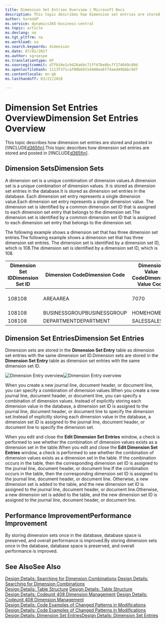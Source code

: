 ```yaml
---
title: Dimension Set Entries Overview | Microsoft Docs
description: This topic describes how dimension set entries are stored and posted in Dynamcis 365.
author: SorenGP
ms.service: dynamics365-business-central
ms.topic: article
ms.devlang: na
ms.tgt_pltfrm: na
ms.workload: na
ms.search.keywords: dimension
ms.date: 07/01/2017
ms.author: sgroespe
ms.translationtype: HT
ms.sourcegitcommit: d7fb34e1c9428a64c71ff47be8bcff174649c00d
ms.openlocfilehash: 1113f371caf00b693144d0ea6f74aed49bbbc9df
ms.contentlocale: en-gb
ms.lasthandoff: 03/22/2018

---
```

# <a name="dimension-set-entries-overview"></a><span data-ttu-id="62295-103">Dimension Set Entries Overview</span><span class="sxs-lookup"><span data-stu-id="62295-103">Dimension Set Entries Overview</span></span>
<span data-ttu-id="62295-104">This topic describes how dimension set entries are stored and posted in [!INCLUDE[d365fin](includes/d365fin_md.md)].</span><span class="sxs-lookup"><span data-stu-id="62295-104">This topic describes how dimension set entries are stored and posted in [!INCLUDE[d365fin](includes/d365fin_md.md)].</span></span>  
  
## <a name="dimension-sets"></a><span data-ttu-id="62295-105">Dimension Sets</span><span class="sxs-lookup"><span data-stu-id="62295-105">Dimension Sets</span></span>  
<span data-ttu-id="62295-106">A dimension set is a unique combination of dimension values.</span><span class="sxs-lookup"><span data-stu-id="62295-106">A dimension set is a unique combination of dimension values.</span></span> <span data-ttu-id="62295-107">It is stored as dimension set entries in the database.</span><span class="sxs-lookup"><span data-stu-id="62295-107">It is stored as dimension set entries in the database.</span></span> <span data-ttu-id="62295-108">Each dimension set entry represents a single dimension value.</span><span class="sxs-lookup"><span data-stu-id="62295-108">Each dimension set entry represents a single dimension value.</span></span> <span data-ttu-id="62295-109">The dimension set is identified by a common dimension set ID that is assigned to each dimension set entry that belongs to the dimension set.</span><span class="sxs-lookup"><span data-stu-id="62295-109">The dimension set is identified by a common dimension set ID that is assigned to each dimension set entry that belongs to the dimension set.</span></span>  
  
<span data-ttu-id="62295-110">The following example shows a dimension set that has three dimension set entries.</span><span class="sxs-lookup"><span data-stu-id="62295-110">The following example shows a dimension set that has three dimension set entries.</span></span> <span data-ttu-id="62295-111">The dimension set is identified by a dimension set ID, which is 108.</span><span class="sxs-lookup"><span data-stu-id="62295-111">The dimension set is identified by a dimension set ID, which is 108.</span></span>  
  
|<span data-ttu-id="62295-112">Dimension Set ID</span><span class="sxs-lookup"><span data-stu-id="62295-112">Dimension Set ID</span></span>|<span data-ttu-id="62295-113">Dimension Code</span><span class="sxs-lookup"><span data-stu-id="62295-113">Dimension Code</span></span>|<span data-ttu-id="62295-114">Dimension Value Code</span><span class="sxs-lookup"><span data-stu-id="62295-114">Dimension Value Code</span></span>|<span data-ttu-id="62295-115">Dimension Value Name</span><span class="sxs-lookup"><span data-stu-id="62295-115">Dimension Value Name</span></span>|  
|----------------------|--------------------|--------------------------|--------------------------|  
|<span data-ttu-id="62295-116">108</span><span class="sxs-lookup"><span data-stu-id="62295-116">108</span></span>|<span data-ttu-id="62295-117">AREA</span><span class="sxs-lookup"><span data-stu-id="62295-117">AREA</span></span>|<span data-ttu-id="62295-118">70</span><span class="sxs-lookup"><span data-stu-id="62295-118">70</span></span>|<span data-ttu-id="62295-119">America North</span><span class="sxs-lookup"><span data-stu-id="62295-119">America North</span></span>|  
|<span data-ttu-id="62295-120">108</span><span class="sxs-lookup"><span data-stu-id="62295-120">108</span></span>|<span data-ttu-id="62295-121">BUSINESSGROUP</span><span class="sxs-lookup"><span data-stu-id="62295-121">BUSINESSGROUP</span></span>|<span data-ttu-id="62295-122">HOME</span><span class="sxs-lookup"><span data-stu-id="62295-122">HOME</span></span>|<span data-ttu-id="62295-123">Home</span><span class="sxs-lookup"><span data-stu-id="62295-123">Home</span></span>|  
|<span data-ttu-id="62295-124">108</span><span class="sxs-lookup"><span data-stu-id="62295-124">108</span></span>|<span data-ttu-id="62295-125">DEPARTMENT</span><span class="sxs-lookup"><span data-stu-id="62295-125">DEPARTMENT</span></span>|<span data-ttu-id="62295-126">SALES</span><span class="sxs-lookup"><span data-stu-id="62295-126">SALES</span></span>|<span data-ttu-id="62295-127">Sales</span><span class="sxs-lookup"><span data-stu-id="62295-127">Sales</span></span>|  
  
## <a name="dimension-set-entries"></a><span data-ttu-id="62295-128">Dimension Set Entries</span><span class="sxs-lookup"><span data-stu-id="62295-128">Dimension Set Entries</span></span>  
<span data-ttu-id="62295-129">Dimension sets are stored in the **Dimension Set Entry** table as dimension set entries with the same dimension set ID.</span><span class="sxs-lookup"><span data-stu-id="62295-129">Dimension sets are stored in the **Dimension Set Entry** table as dimension set entries with the same dimension set ID.</span></span>  
  
<span data-ttu-id="62295-130">![Dimension Entry overview](media/dimensionentrynav7.png "DimensionEntryNAV7")</span><span class="sxs-lookup"><span data-stu-id="62295-130">![Dimension Entry overview](media/dimensionentrynav7.png "DimensionEntryNAV7")</span></span>  
  
<span data-ttu-id="62295-131">When you create a new journal line, document header, or document line, you can specify a combination of dimension values.</span><span class="sxs-lookup"><span data-stu-id="62295-131">When you create a new journal line, document header, or document line, you can specify a combination of dimension values.</span></span> <span data-ttu-id="62295-132">Instead of explicitly storing each dimension value in the database, a dimension set ID is assigned to the journal line, document header, or document line to specify the dimension set.</span><span class="sxs-lookup"><span data-stu-id="62295-132">Instead of explicitly storing each dimension value in the database, a dimension set ID is assigned to the journal line, document header, or document line to specify the dimension set.</span></span>  
  
<span data-ttu-id="62295-133">When you edit and close the **Edit Dimension Set Entries** window, a check is performed to see whether the combination of dimension values exists as a dimension set in the table.</span><span class="sxs-lookup"><span data-stu-id="62295-133">When you edit and close the **Edit Dimension Set Entries** window, a check is performed to see whether the combination of dimension values exists as a dimension set in the table.</span></span> <span data-ttu-id="62295-134">If the combination occurs in the table, then the corresponding dimension set ID is assigned to the journal line, document header, or document line.</span><span class="sxs-lookup"><span data-stu-id="62295-134">If the combination occurs in the table, then the corresponding dimension set ID is assigned to the journal line, document header, or document line.</span></span> <span data-ttu-id="62295-135">Otherwise, a new dimension set is added to the table, and the new dimension set ID is assigned to the journal line, document header, or document line.</span><span class="sxs-lookup"><span data-stu-id="62295-135">Otherwise, a new dimension set is added to the table, and the new dimension set ID is assigned to the journal line, document header, or document line.</span></span>  
  
## <a name="performance-improvement"></a><span data-ttu-id="62295-136">Performance Improvement</span><span class="sxs-lookup"><span data-stu-id="62295-136">Performance Improvement</span></span>  
<span data-ttu-id="62295-137">By storing dimension sets once in the database, database space is preserved, and overall performance is improved.</span><span class="sxs-lookup"><span data-stu-id="62295-137">By storing dimension sets once in the database, database space is preserved, and overall performance is improved.</span></span>  
  
## <a name="see-also"></a><span data-ttu-id="62295-138">See Also</span><span class="sxs-lookup"><span data-stu-id="62295-138">See Also</span></span>  
<span data-ttu-id="62295-139">[Design Details: Searching for Dimension Combinations](design-details-searching-for-dimension-combinations.md) </span><span class="sxs-lookup"><span data-stu-id="62295-139">[Design Details: Searching for Dimension Combinations](design-details-searching-for-dimension-combinations.md) </span></span>  
<span data-ttu-id="62295-140">[Design Details: Table Structure](design-details-table-structure.md) </span><span class="sxs-lookup"><span data-stu-id="62295-140">[Design Details: Table Structure](design-details-table-structure.md) </span></span>  
<span data-ttu-id="62295-141">[Design Details: Codeunit 408 Dimension Management](design-details-codeunit-408-dimension-management.md) </span><span class="sxs-lookup"><span data-stu-id="62295-141">[Design Details: Codeunit 408 Dimension Management](design-details-codeunit-408-dimension-management.md) </span></span>  
<span data-ttu-id="62295-142">[Design Details: Code Examples of Changed Patterns in Modifications](design-details-code-examples-of-changed-patterns-in-modifications.md) </span><span class="sxs-lookup"><span data-stu-id="62295-142">[Design Details: Code Examples of Changed Patterns in Modifications](design-details-code-examples-of-changed-patterns-in-modifications.md) </span></span>  
[<span data-ttu-id="62295-143">Design Details: Dimension Set Entries</span><span class="sxs-lookup"><span data-stu-id="62295-143">Design Details: Dimension Set Entries</span></span>](design-details-dimension-set-entries.md)   

